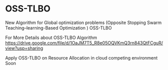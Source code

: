 # OSS-TLBO
New Algorithm for Global optimization problems (Opposite Stopping Swarm Teaching–learning-Based Optimization ) OSS-TLBO

For More Details about OSS-TLBO Algorithm 
https://drive.google.com/file/d/1OaJM7T5_R8e05OQVKmQ3rn843QtFCguR/view?usp=sharing

Apply OSS-TLBO on Resource Allocation in cloud competing environment  Soon


